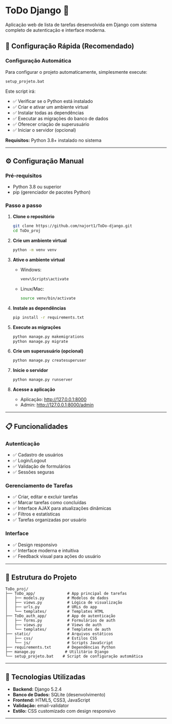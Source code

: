 # ToDo Django 📝

Aplicação web de lista de tarefas desenvolvida em Django com sistema completo de autenticação e interface moderna.

## 🚀 Configuração Rápida (Recomendado)

### Configuração Automática
Para configurar o projeto automaticamente, simplesmente execute:

```bash
setup_projeto.bat
```

Este script irá:
- ✅ Verificar se o Python está instalado
- ✅ Criar e ativar um ambiente virtual
- ✅ Instalar todas as dependências
- ✅ Executar as migrações do banco de dados
- ✅ Oferecer criação de superusuário
- ✅ Iniciar o servidor (opcional)

**Requisitos:** Python 3.8+ instalado no sistema

---

## ⚙️ Configuração Manual

### Pré-requisitos
- Python 3.8 ou superior
- pip (gerenciador de pacotes Python)

### Passo a passo

1. **Clone o repositório**
   ```bash
   git clone https://github.com/najort1/ToDo-django.git
   cd ToDo_proj
   ```

2. **Crie um ambiente virtual**
   ```bash
   python -m venv venv
   ```

3. **Ative o ambiente virtual**
   - Windows:
     ```bash
     venv\Scripts\activate
     ```
   - Linux/Mac:
     ```bash
     source venv/bin/activate
     ```

4. **Instale as dependências**
   ```bash
   pip install -r requirements.txt
   ```

5. **Execute as migrações**
   ```bash
   python manage.py makemigrations
   python manage.py migrate
   ```

6. **Crie um superusuário (opcional)**
   ```bash
   python manage.py createsuperuser
   ```

7. **Inicie o servidor**
   ```bash
   python manage.py runserver
   ```

8. **Acesse a aplicação**
   - Aplicação: http://127.0.0.1:8000
   - Admin: http://127.0.0.1:8000/admin

---

## 📋 Funcionalidades

### Autenticação
- ✅ Cadastro de usuários
- ✅ Login/Logout
- ✅ Validação de formulários
- ✅ Sessões seguras

### Gerenciamento de Tarefas
- ✅ Criar, editar e excluir tarefas
- ✅ Marcar tarefas como concluídas
- ✅ Interface AJAX para atualizações dinâmicas
- ✅ Filtros e estatísticas
- ✅ Tarefas organizadas por usuário

### Interface
- ✅ Design responsivo
- ✅ Interface moderna e intuitiva
- ✅ Feedback visual para ações do usuário

---

## 📁 Estrutura do Projeto

```
ToDo_proj/
├── ToDo_app/              # App principal de tarefas
│   ├── models.py          # Modelos de dados
│   ├── views.py           # Lógica de visualização
│   ├── urls.py            # URLs do app
│   └── templates/         # Templates HTML
├── ToDo_auth_app/         # App de autenticação
│   ├── forms.py           # Formulários de auth
│   ├── views.py           # Views de auth
│   └── templates/         # Templates de auth
├── static/                # Arquivos estáticos
│   ├── css/               # Estilos CSS
│   └── js/                # Scripts JavaScript
├── requirements.txt       # Dependências Python
├── manage.py             # Utilitário Django
└── setup_projeto.bat    # Script de configuração automática
```

---

## 🔧 Tecnologias Utilizadas

- **Backend:** Django 5.2.4
- **Banco de Dados:** SQLite (desenvolvimento)
- **Frontend:** HTML5, CSS3, JavaScript
- **Validação:** email-validator
- **Estilo:** CSS customizado com design responsivo

---